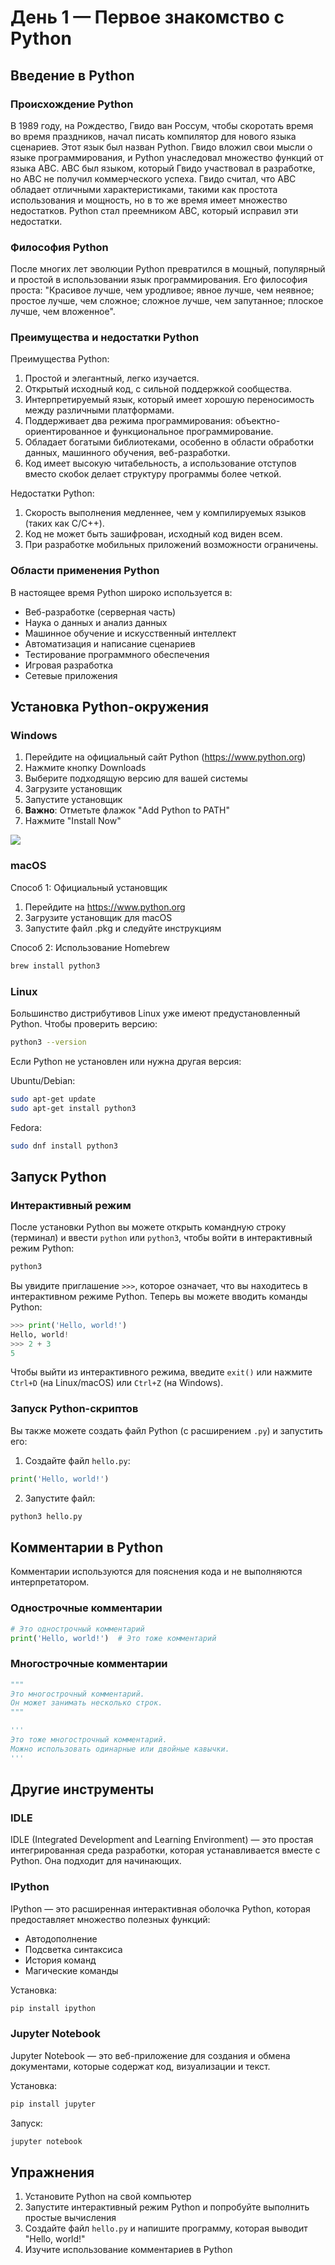 # День 1 — Первое знакомство с Python

## Введение в Python

### Происхождение Python

В 1989 году, на Рождество, Гвидо ван Россум, чтобы скоротать время во время праздников, начал писать компилятор для нового языка сценариев. Этот язык был назван Python. Гвидо вложил свои мысли о языке программирования, и Python унаследовал множество функций от языка ABC. ABC был языком, который Гвидо участвовал в разработке, но ABC не получил коммерческого успеха. Гвидо считал, что ABC обладает отличными характеристиками, такими как простота использования и мощность, но в то же время имеет множество недостатков. Python стал преемником ABC, который исправил эти недостатки.

### Философия Python

После многих лет эволюции Python превратился в мощный, популярный и простой в использовании язык программирования. Его философия проста: "Красивое лучше, чем уродливое; явное лучше, чем неявное; простое лучше, чем сложное; сложное лучше, чем запутанное; плоское лучше, чем вложенное".

### Преимущества и недостатки Python

Преимущества Python:

1. Простой и элегантный, легко изучается.
2. Открытый исходный код, с сильной поддержкой сообщества.
3. Интерпретируемый язык, который имеет хорошую переносимость между различными платформами.
4. Поддерживает два режима программирования: объектно-ориентированное и функциональное программирование.
5. Обладает богатыми библиотеками, особенно в области обработки данных, машинного обучения, веб-разработки.
6. Код имеет высокую читабельность, а использование отступов вместо скобок делает структуру программы более четкой.

Недостатки Python:

1. Скорость выполнения медленнее, чем у компилируемых языков (таких как C/C++).
2. Код не может быть зашифрован, исходный код виден всем.
3. При разработке мобильных приложений возможности ограничены.

### Области применения Python

В настоящее время Python широко используется в:

- Веб-разработке (серверная часть)
- Наука о данных и анализ данных
- Машинное обучение и искусственный интеллект
- Автоматизация и написание сценариев
- Тестирование программного обеспечения
- Игровая разработка
- Сетевые приложения

## Установка Python-окружения

### Windows

1. Перейдите на официальный сайт Python (https://www.python.org)
2. Нажмите кнопку Downloads
3. Выберите подходящую версию для вашей системы
4. Загрузите установщик
5. Запустите установщик
6. **Важно**: Отметьте флажок "Add Python to PATH"
7. Нажмите "Install Now"

![](res/block01/python-installation-on-windows.png)

### macOS

Способ 1: Официальный установщик
1. Перейдите на https://www.python.org
2. Загрузите установщик для macOS
3. Запустите файл .pkg и следуйте инструкциям

Способ 2: Использование Homebrew
```bash
brew install python3
```

### Linux

Большинство дистрибутивов Linux уже имеют предустановленный Python. Чтобы проверить версию:

```bash
python3 --version
```

Если Python не установлен или нужна другая версия:

Ubuntu/Debian:
```bash
sudo apt-get update
sudo apt-get install python3
```

Fedora:
```bash
sudo dnf install python3
```

## Запуск Python

### Интерактивный режим

После установки Python вы можете открыть командную строку (терминал) и ввести `python` или `python3`, чтобы войти в интерактивный режим Python:

```bash
python3
```

Вы увидите приглашение `>>>`, которое означает, что вы находитесь в интерактивном режиме Python. Теперь вы можете вводить команды Python:

```python
>>> print('Hello, world!')
Hello, world!
>>> 2 + 3
5
```

Чтобы выйти из интерактивного режима, введите `exit()` или нажмите `Ctrl+D` (на Linux/macOS) или `Ctrl+Z` (на Windows).

### Запуск Python-скриптов

Вы также можете создать файл Python (с расширением `.py`) и запустить его:

1. Создайте файл `hello.py`:
```python
print('Hello, world!')
```

2. Запустите файл:
```bash
python3 hello.py
```

## Комментарии в Python

Комментарии используются для пояснения кода и не выполняются интерпретатором.

### Однострочные комментарии

```python
# Это однострочный комментарий
print('Hello, world!')  # Это тоже комментарий
```

### Многострочные комментарии

```python
"""
Это многострочный комментарий.
Он может занимать несколько строк.
"""

'''
Это тоже многострочный комментарий.
Можно использовать одинарные или двойные кавычки.
'''
```

## Другие инструменты

### IDLE

IDLE (Integrated Development and Learning Environment) — это простая интегрированная среда разработки, которая устанавливается вместе с Python. Она подходит для начинающих.

### IPython

IPython — это расширенная интерактивная оболочка Python, которая предоставляет множество полезных функций:

- Автодополнение
- Подсветка синтаксиса
- История команд
- Магические команды

Установка:
```bash
pip install ipython
```

### Jupyter Notebook

Jupyter Notebook — это веб-приложение для создания и обмена документами, которые содержат код, визуализации и текст.

Установка:
```bash
pip install jupyter
```

Запуск:
```bash
jupyter notebook
```

## Упражнения

1. Установите Python на свой компьютер
2. Запустите интерактивный режим Python и попробуйте выполнить простые вычисления
3. Создайте файл `hello.py` и напишите программу, которая выводит "Hello, world!"
4. Изучите использование комментариев в Python

